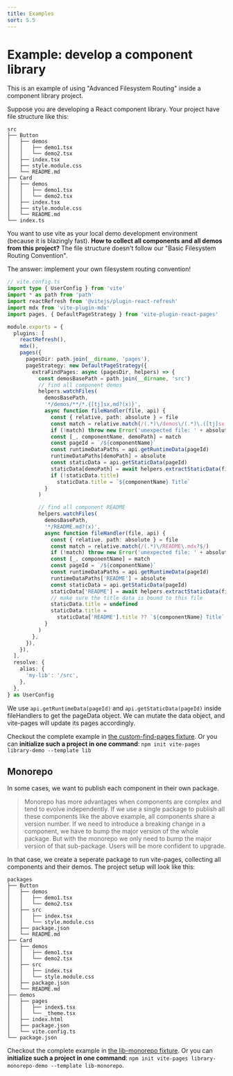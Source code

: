 ```yaml
---
title: Examples
sort: 5.5
---
```


# Example: develop a component library

This is an example of using "Advanced Filesystem Routing" inside a component library project.

Suppose you are developing a React component library. Your project have file structure like this:

```text
src
├── Button
│   ├── demos
│   │   ├── demo1.tsx
│   │   └── demo2.tsx
│   ├── index.tsx
│   ├── style.module.css
│   └── README.md
├── Card
│   ├── demos
│   │   ├── demo1.tsx
│   │   └── demo2.tsx
│   ├── index.tsx
│   ├── style.module.css
│   └── README.md
└── index.ts
```

You want to use vite as your local demo development environment (because it is blazingly fast). **How to collect all components and all demos from this project?** The file structure doesn't follow our "Basic Filesystem Routing Convention".

The answer: implement your own filesystem routing convention!

```ts
// vite.config.ts
import type { UserConfig } from 'vite'
import * as path from 'path'
import reactRefresh from '@vitejs/plugin-react-refresh'
import mdx from 'vite-plugin-mdx'
import pages, { DefaultPageStrategy } from 'vite-plugin-react-pages'

module.exports = {
  plugins: [
    reactRefresh(),
    mdx(),
    pages({
      pagesDir: path.join(__dirname, 'pages'),
      pageStrategy: new DefaultPageStrategy({
        extraFindPages: async (pagesDir, helpers) => {
          const demosBasePath = path.join(__dirname, 'src')
          // find all component demos
          helpers.watchFiles(
            demosBasePath,
            '*/demos/**/*.{[tj]sx,md?(x)}',
            async function fileHandler(file, api) {
              const { relative, path: absolute } = file
              const match = relative.match(/(.*)\/demos\/(.*)\.([tj]sx|mdx?)$/)
              if (!match) throw new Error('unexpected file: ' + absolute)
              const [_, componentName, demoPath] = match
              const pageId = `/${componentName}`
              const runtimeDataPaths = api.getRuntimeData(pageId)
              runtimeDataPaths[demoPath] = absolute
              const staticData = api.getStaticData(pageId)
              staticData[demoPath] = await helpers.extractStaticData(file)
              if (!staticData.title)
                staticData.title = `${componentName} Title`
            }
          )

          // find all component README
          helpers.watchFiles(
            demosBasePath,
            '*/README.md?(x)',
            async function fileHandler(file, api) {
              const { relative, path: absolute } = file
              const match = relative.match(/(.*)\/README\.mdx?$/)
              if (!match) throw new Error('unexpected file: ' + absolute)
              const [_, componentName] = match
              const pageId = `/${componentName}`
              const runtimeDataPaths = api.getRuntimeData(pageId)
              runtimeDataPaths['README'] = absolute
              const staticData = api.getStaticData(pageId)
              staticData['README'] = await helpers.extractStaticData(file)
              // make sure the title data is bound to this file
              staticData.title = undefined
              staticData.title =
                staticData['README'].title ?? `${componentName} Title`
            }
          )
        },
      }),
    }),
  ],
  resolve: {
    alias: {
      'my-lib': '/src',
    },
  },
} as UserConfig
```

We use `api.getRuntimeData(pageId)` and `api.getStaticData(pageId)` inside fileHandlers to get the pageData object. We can mutate the data object, and vite-pages will update its pages accordingly.

Checkout the complete example in [the custom-find-pages fixture](https://github.com/vitejs/vite-plugin-react-pages/blob/master/packages/playground/custom-find-pages).
Or you can **initialize such a project in one command**: `npm init vite-pages library-demo --template lib`

## Monorepo

In some cases, we want to publish each component in their own package.

> Monorepo has more advantages when components are complex and tend to evolve independently. If we use a single package to publish all these components like the above example, all components share a version number. If we need to introduce a breaking change in a component, we have to bump the major version of the whole package. But with the monorepo we only need to bump the major version of that sub-package. Users will be more confident to upgrade.

In that case, we create a seperate package to run vite-pages, collecting all components and their demos. The project setup will look like this:

```text
packages
├── Button
│   ├── demos
│   │   ├── demo1.tsx
│   │   └── demo2.tsx
│   ├── src
│   │   ├── index.tsx
│   │   └── style.module.css
│   ├── package.json
│   └── README.md
├── Card
│   ├── demos
│   │   ├── demo1.tsx
│   │   └── demo2.tsx
│   ├── src
│   │   ├── index.tsx
│   │   └── style.module.css
│   ├── package.json
│   └── README.md
├── demos
│   ├── pages
│   │   ├── index$.tsx
│   │   └── _theme.tsx
│   ├── index.html
│   ├── package.json
│   └── vite.config.ts
└── package.json
```

Checkout the complete example in [the lib-monorepo fixture](https://github.com/vitejs/vite-plugin-react-pages/tree/master/packages/playground/lib-monorepo).
Or you can **initialize such a project in one command**: `npm init vite-pages library-monorepo-demo --template lib-monorepo`.
